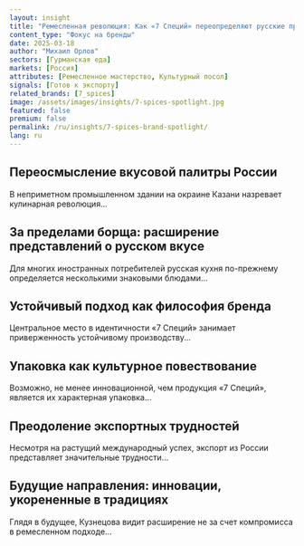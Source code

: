 ```yaml
---
layout: insight
title: "Ремесленная революция: Как «7 Специй» переопределяют русские приправы"
content_type: "Фокус на бренды"
date: 2025-03-18
author: "Михаил Орлов"
sectors: [Гурманская еда]
markets: [Россия]
attributes: [Ремесленное мастерство, Культурный посол]
signals: [Готов к экспорту]
related_brands: [7_spices]
image: /assets/images/insights/7-spices-spotlight.jpg
featured: false
premium: false
permalink: /ru/insights/7-spices-brand-spotlight/
lang: ru
---
```


## Переосмысление вкусовой палитры России

В неприметном промышленном здании на окраине Казани назревает кулинарная революция...

## За пределами борща: расширение представлений о русском вкусе

Для многих иностранных потребителей русская кухня по-прежнему определяется несколькими знаковыми блюдами...

## Устойчивый подход как философия бренда

Центральное место в идентичности «7 Специй» занимает приверженность устойчивому производству...

## Упаковка как культурное повествование

Возможно, не менее инновационной, чем продукция «7 Специй», является их характерная упаковка...

## Преодоление экспортных трудностей

Несмотря на растущий международный успех, экспорт из России представляет значительные трудности...

## Будущие направления: инновации, укорененные в традициях

Глядя в будущее, Кузнецова видит расширение не за счет компромисса в ремесленном подходе...